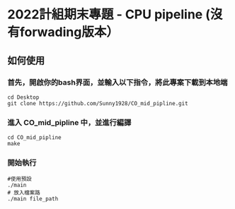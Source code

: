 # 2022計組期末專題 - CPU pipeline (沒有forwading版本）

## 如何使用
### 首先，開啟你的bash界面，並輸入以下指令，將此專案下載到本地端

```
cd Desktop
git clone https://github.com/Sunny1928/CO_mid_pipline.git
```
### 進入 CO_mid_pipline 中，並進行編譯
```
cd CO_mid_pipline
make
```
### 開始執行
```
#使用預設
./main 
# 放入檔案路
./main file_path
```
